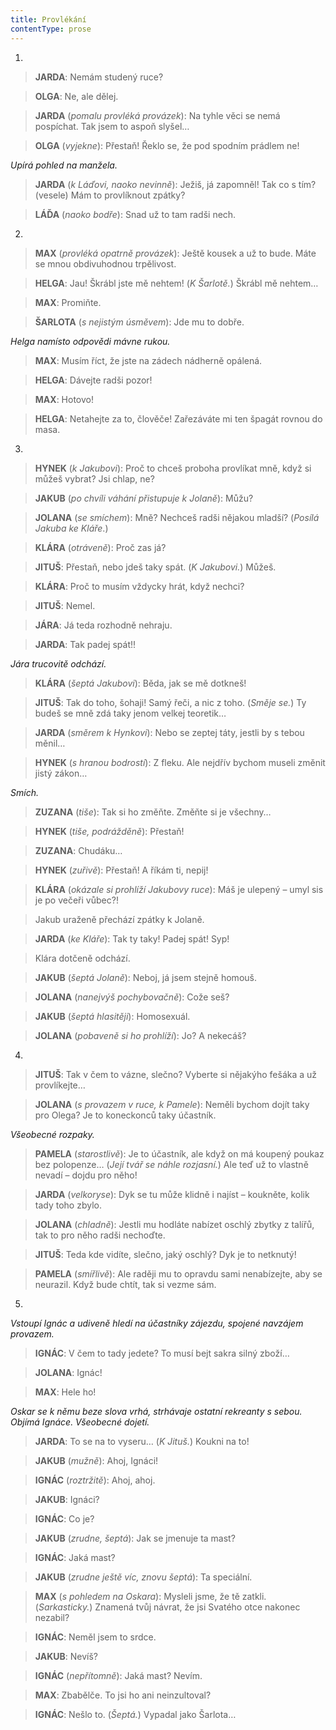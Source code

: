 ```yaml
---
title: Provlékání
contentType: prose
---
```


1.

  

> **JARDA**: Nemám studený ruce?

> **OLGA**: Ne, ale dělej.

> **JARDA** (_pomalu provléká provázek_): Na tyhle věci se nemá pospíchat. Tak jsem to aspoň slyšel…

> **OLGA** (_vyjekne_): Přestaň! Řeklo se, že pod spodním prádlem ne!

_Upírá pohled na manžela._

> **JARDA** (_k Láďovi, naoko nevinně_): Ježiš, já zapomněl! Tak co s tím? (vesele) Mám to provlíknout zpátky?

> **LÁĎA** (_naoko bodře_): Snad už to tam radši nech.

  

2.

  

> **MAX** (_provléká opatrně provázek_): Ještě kousek a už to bude. Máte se mnou obdivuhodnou trpělivost.

> **HELGA**: Jau! Škrábl jste mě nehtem! (_K Šarlotě._) Škrábl mě nehtem…

> **MAX**: Promiňte.

> **ŠARLOTA** (_s nejistým úsměvem_): Jde mu to dobře.

_Helga namísto odpovědi mávne rukou._

> **MAX**: Musím říct, že jste na zádech nádherně opálená.

> **HELGA**: Dávejte radši pozor!

> **MAX**: Hotovo!

> **HELGA**: Netahejte za to, člověče! Zařezáváte mi ten špagát rovnou do masa.

  

3.

  

> **HYNEK** (_k Jakubovi_): Proč to chceš proboha provlíkat mně, když si můžeš vybrat? Jsi chlap, ne?

> **JAKUB** (_po chvíli váhání přistupuje k Jolaně_): Můžu?

> **JOLANA** (_se smíchem_): Mně? Nechceš radši nějakou mladší? (_Posílá Jakuba ke Kláře_.)

> **KLÁRA** (_otráveně_): Proč zas já?

> **JITUŠ**: Přestaň, nebo jdeš taky spát. (_K Jakubovi._) Můžeš.

> **KLÁRA**: Proč to musím vždycky hrát, když nechci?

> **JITUŠ**: Nemel.

> **JÁRA**: Já teda rozhodně nehraju.

> **JARDA**: Tak padej spát!!

_Jára trucovitě odchází._

> **KLÁRA** (_šeptá Jakubovi_): Běda, jak se mě dotkneš!

> **JITUŠ**: Tak do toho, šohaji! Samý řeči, a nic z toho. (_Směje se._) Ty budeš se mně zdá taky jenom velkej teoretik…

> **JARDA** (_směrem k Hynkovi_): Nebo se zeptej táty, jestli by s tebou měnil…

> **HYNEK** (_s hranou bodrostí_): Z fleku. Ale nejdřív bychom museli změnit jistý zákon…

_Smích._

> **ZUZANA** (_tiše_): Tak si ho změňte. Změňte si je všechny…

> **HYNEK** (_tiše, podrážděně_): Přestaň!

> **ZUZANA**: Chudáku…

> **HYNEK** (_zuřivě_): Přestaň! A říkám ti, nepij!

> **KLÁRA** (_okázale si prohlíží Jakubovy ruce_): Máš je ulepený – umyl sis je po večeři vůbec?!

> Jakub uraženě přechází zpátky k Jolaně.

> **JARDA** (_ke Kláře_): Tak ty taky! Padej spát! Syp!

> Klára dotčeně odchází.

> **JAKUB** (_šeptá Jolaně_): Neboj, já jsem stejně homouš.

> **JOLANA** (_nanejvýš pochybovačně_): Cože seš?

> **JAKUB** (_šeptá hlasitěji_): Homosexuál.

> **JOLANA** (_pobaveně si ho prohlíží_): Jo? A nekecáš?

  

4.

  

> **JITUŠ**: Tak v čem to vázne, slečno? Vyberte si nějakýho fešáka a už provlíkejte…

> **JOLANA** (_s provazem v ruce, k Pamele_): Neměli bychom dojít taky pro Olega? Je to koneckonců taky účastník.

_Všeobecné rozpaky._

> **PAMELA** (_starostlivě_): Je to účastník, ale když on má koupený poukaz bez polopenze… (_Její tvář se náhle rozjasní._) Ale teď už to vlastně nevadí – dojdu pro něho!

> **JARDA** (_velkoryse_): Dyk se tu může klidně i najíst – koukněte, kolik tady toho zbylo.

> **JOLANA** (_chladně_): Jestli mu hodláte nabízet oschlý zbytky z talířů, tak to pro něho radši nechoďte.

> **JITUŠ**: Teda kde vidíte, slečno, jaký oschlý? Dyk je to netknutý!

> **PAMELA** (_smířlivě_): Ale raději mu to opravdu sami nenabízejte, aby se neurazil. Když bude chtít, tak si vezme sám.

  

5.

  

_Vstoupí Ignác a udiveně hledí na účastníky zájezdu, spojené navzájem provazem._

> **IGNÁC**: V čem to tady jedete? To musí bejt sakra silný zboží…

> **JOLANA**: Ignác!

> **MAX**: Hele ho!

_Oskar se k němu beze slova vrhá, strhávaje ostatní rekreanty s sebou. Objímá Ignáce. Všeobecné dojetí._

> **JARDA**: To se na to vyseru… (_K Jituš._) Koukni na to!

> **JAKUB** (_mužně_): Ahoj, Ignáci!

> **IGNÁC** (_roztržitě_): Ahoj, ahoj.

> **JAKUB**: Ignáci?

> **IGNÁC**: Co je?

> **JAKUB** (_zrudne, šeptá_): Jak se jmenuje ta mast?

> **IGNÁC**: Jaká mast?

> **JAKUB** (_zrudne ještě víc, znovu šeptá_): Ta speciální.

> **MAX** (_s pohledem na Oskara_): Mysleli jsme, že tě zatkli. (_Sarkasticky._) Znamená tvůj návrat, že jsi Svatého otce nakonec nezabil?

> **IGNÁC**: Neměl jsem to srdce.

> **JAKUB**: Nevíš?

> **IGNÁC** (_nepřítomně_): Jaká mast? Nevím.

> **MAX**: Zbabělče. To jsi ho ani neinzultoval?

> **IGNÁC**: Nešlo to. (_Šeptá._) Vypadal jako Šarlota…
